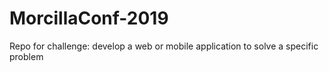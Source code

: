 # MorcillaConf-2019
Repo for challenge:  develop a web or mobile application to solve a specific problem
